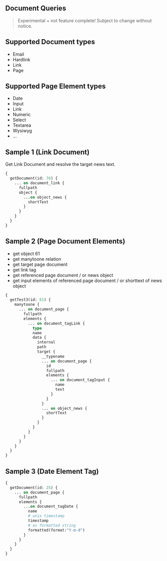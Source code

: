 
## Document Queries

> Experimental + not feature complete! Subject to change without notice.

## Supported Document types

* Email
* Hardlink
* Link
* Page

## Supported Page Element types

* Date
* Input
* Link
* Numeric
* Select
* Textarea
* Wysiwyg
* ...

## Sample 1 (Link Document)

Get Link Document and resolve the target news text.

```graphql
{
  getDocument(id: 76) {
    ... on document_link {
      fullpath
      object {
        ...on object_news {
          shortText
        }
      }      
    }
  }
}

```

## Sample 2 (Page Document Elements)

* get object 61
* get manytoone relation
* get target page document
* get link tag
* get referenced page document / or news object
* get input elements of referenced page document / or shorttext of news object

```graphql
{
  getTest3(id: 61) {
    manytoone {
      ... on document_page {
        fullpath
        elements {
          ... on document_tagLink {
            type
            name
            data {
              internal
              path
              target {
                __typename
                ... on document_page {
                  id
                  fullpath
                  elements {
                    ... on document_tagInput {
                      name
                      text
                    }
                  }
                }
                ... on object_news {
                  shortText
                }
              }
            }
          }
        }
      }
    }
  }
}
```

## Sample 3 (Date Element Tag)

```graphql
{
  getDocument(id: 25) {
    ... on document_page {
      fullpath
      elements {
        ...on document_tagDate {
          name
          # unix timestamp
          timestamp
          # as formatted string
          formatted(format:"Y-m-d")
        }
      }      
    }
  }
}
```
